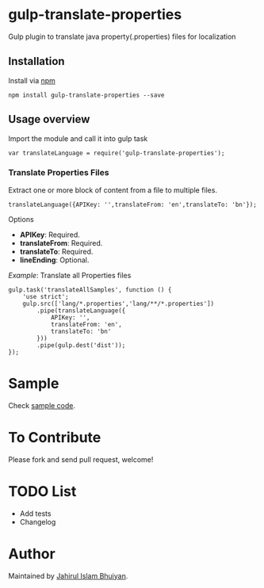 # gulp-translate-properties
Gulp plugin to translate java property(.properties) files for localization

Installation
----------

Install via [npm](http://npmjs.org/)

    npm install gulp-translate-properties --save


Usage overview
----------

Import the module and call it into gulp task
  
    var translateLanguage = require('gulp-translate-properties');
    
### Translate Properties Files

Extract one or more block of content from a file to multiple files.

    translateLanguage({APIKey: '',translateFrom: 'en',translateTo: 'bn'});

Options
    
* **APIKey**: Required.
* **translateFrom**: Required.
* **translateTo**: Required.
* **lineEnding**: Optional.

    
*Example*: Translate all Properties files 

    gulp.task('translateAllSamples', function () {
        'use strict';
        gulp.src(['lang/*.properties','lang/**/*.properties'])
            .pipe(translateLanguage({
                APIKey: '',
                translateFrom: 'en',
                translateTo: 'bn'
            }))
            .pipe(gulp.dest('dist'));
    });


# Sample

Check [sample code](https://github.com/rajumjib/samples-gulp).

# To Contribute

Please fork and send pull request, welcome!

# TODO List
* Add tests
* Changelog

# Author

Maintained by [Jahirul Islam Bhuiyan](http://www.online4help.com).